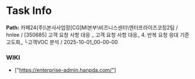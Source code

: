 # Task Info

**Path:** 카페24(주)\본사사업장\[CG]MI본부\비즈니스센터\엔터프라이즈코칭2팀 / hnlee / [350685] 고객 요청 사항 대응 _ 고객 요청 사항 대응_ 4. 반복 요청 응대 기준 고도화_ └고객VOC 분석 / 2025-10-01_00-00-00

### WIKI
- ["https://enterprise-admin.hanpda.com/"]


